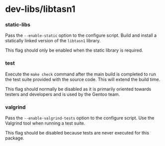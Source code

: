 # dev-libs/libtasn1

### static-libs
Pass the `--enable-static` option to the configure script. Build and install a statically linked version of the `libtasn1` library.

This flag should only be enabled when the static library is required.

### test
Execute the `make check` command after the main build is completed to run the test suite provided with the source code. This will extend the build time.

This flag should normally be disabled as it is primarily oriented towards testers and developers and is used by the Gentoo team.

### valgrind
Pass the `--enable-valgrind-tests` option to the configure script. Use the Valgrind tool when running a test suite.

This flag should be disabled because tests are never executed for this package.
